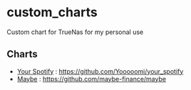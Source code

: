 # custom_charts

Custom chart for TrueNas for my personal use

## Charts

- [Your Spotify](community/your_spotify) : https://github.com/Yooooomi/your_spotify
- [Maybe](community/maybe) : https://github.com/maybe-finance/maybe
